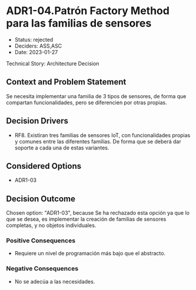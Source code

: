 # ADR1-04.Patrón Factory Method para las familias de sensores

* Status: rejected
* Deciders: ASS,ASC
* Date: 2023-01-27

Technical Story: Architecture Decision

## Context and Problem Statement

Se necesita implementar una familia de 3 tipos de sensores, de forma que compartan funcionalidades, pero se diferencien por otras propias.

## Decision Drivers

* RF8. Existiran tres familias de sensores IoT, con funcionalidades propias y comunes entre las diferentes familias. De forma que se deberá dar soporte a cada una de estas variantes.

## Considered Options

* ADR1-03

## Decision Outcome

Chosen option: "ADR1-03", because Se ha rechazado esta opción ya que lo que se desea, es implementar la creación de familias de sensores completas, y no objetos individuales.

### Positive Consequences

* Requiere un nivel de programación más bajo que el abstracto.

### Negative Consequences

* No se adecúa a las necesidades.
